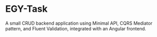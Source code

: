 # EGY-Task

A small CRUD backend application using Minimal API, CQRS Mediator pattern, and Fluent Validation, integrated with an Angular frontend.
